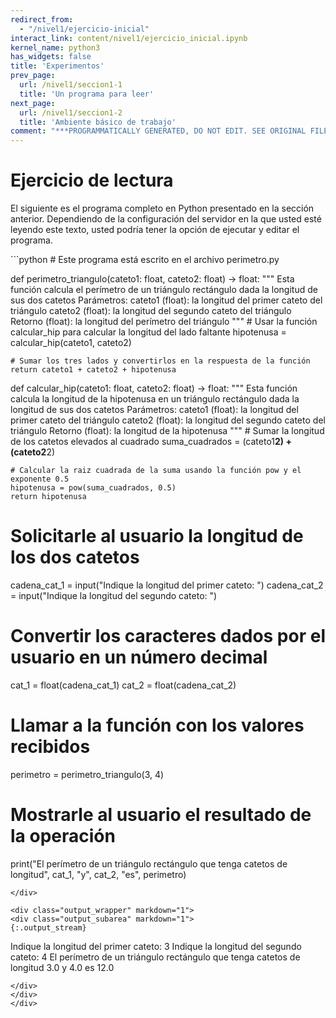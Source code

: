 ```yaml
---
redirect_from:
  - "/nivel1/ejercicio-inicial"
interact_link: content/nivel1/ejercicio_inicial.ipynb
kernel_name: python3
has_widgets: false
title: 'Experimentos'
prev_page:
  url: /nivel1/seccion1-1
  title: 'Un programa para leer'
next_page:
  url: /nivel1/seccion1-2
  title: 'Ambiente básico de trabajo'
comment: "***PROGRAMMATICALLY GENERATED, DO NOT EDIT. SEE ORIGINAL FILES IN /content***"
---
```



# Ejercicio de lectura

El siguiente es el programa completo en Python presentado en la sección anterior. Dependiendo de la configuración del servidor en la que usted esté leyendo este texto, usted podría tener la opción de ejecutar y editar el programa.





<div markdown="1" class="cell code_cell">
<div class="input_area" markdown="1">
```python
# Este programa está escrito en el archivo perimetro.py


def perimetro_triangulo(cateto1: float, cateto2: float) -> float:
    """
    Esta función calcula el perímetro de un triángulo rectángulo
    dada la longitud de sus dos catetos
    Parámetros:
      cateto1 (float): la longitud del primer cateto del triángulo
      cateto2 (float): la longitud del segundo cateto del triángulo
    Retorno
      (float): la longitud del perímetro del triángulo
    """
    # Usar la función calcular_hip para calcular la longitud del lado faltante
    hipotenusa = calcular_hip(cateto1, cateto2)

    # Sumar los tres lados y convertirlos en la respuesta de la función
    return cateto1 + cateto2 + hipotenusa


def calcular_hip(cateto1: float, cateto2: float) -> float:
    """
    Esta función calcula la longitud de la hipotenusa en un triángulo rectángulo
    dada la longitud de sus dos catetos
    Parámetros:
      cateto1 (float): la longitud del primer cateto del triángulo
      cateto2 (float): la longitud del segundo cateto del triángulo
    Retorno
      (float): la longitud de la hipotenusa
    """
    # Sumar la longitud de los catetos elevados al cuadrado
    suma_cuadrados = (cateto1**2) + (cateto2**2)

    # Calcular la raiz cuadrada de la suma usando la función pow y el exponente 0.5
    hipotenusa = pow(suma_cuadrados, 0.5)
    return hipotenusa


# Solicitarle al usuario la longitud de los dos catetos
cadena_cat_1 = input("Indique la longitud del primer cateto: ")
cadena_cat_2 = input("Indique la longitud del segundo cateto: ")

# Convertir los caracteres dados por el usuario en un número decimal
cat_1 = float(cadena_cat_1)
cat_2 = float(cadena_cat_2)

# Llamar a la función con los valores recibidos
perimetro = perimetro_triangulo(3, 4)

# Mostrarle al usuario el resultado de la operación
print("El perímetro de un triángulo rectángulo que tenga catetos de longitud",
      cat_1, "y", cat_2, "es", perimetro)

```
</div>

<div class="output_wrapper" markdown="1">
<div class="output_subarea" markdown="1">
{:.output_stream}
```
Indique la longitud del primer cateto: 3
Indique la longitud del segundo cateto: 4
El perímetro de un triángulo rectángulo que tenga catetos de longitud 3.0 y 4.0 es 12.0
```
</div>
</div>
</div>

